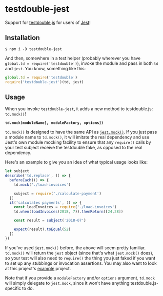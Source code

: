 # testdouble-jest

Support for [testdouble.js](https://github.com/testdouble/testdouble.js) for
users of [Jest](https://github.com/facebook/jest)!

## Installation

```
$ npm i -D testdouble-jest
```

And then, somewhere in a test helper (probably wherever you have
`global.td = require('testdouble')`), invoke the module and pass in both `td` and
`jest`. You know, something like this:

```js
global.td = require('testdouble')
require('testdouble-jest')(td, jest)
```

## Usage

When you invoke `testdouble-jest`, it adds a new method to testdouble.js:
`td.mock()`!

**`td.mock(moduleName[, moduleFactory, options])`**

`td.mock()` is designed to have the same API as
[`jest.mock()`](https://facebook.github.io/jest/docs/en/es6-class-mocks.html).
If you just pass a module name to `td.mock()`, it will imitate the real
dependency and use Jest's own module mocking facility to ensure that any
`require()` calls by your test subject receive the testdouble fake, as opposed
to the real dependency.

Here's an example to give you an idea of what typical usage looks like:

```js
let subject
describe('td.replace', () => {
  beforeEach(() => {
    td.mock('./load-invoices')

    subject = require('./calculate-payment')
  })
  it('calculates payments', () => {
    const loadInvoices = require('./load-invoices')
    td.when(loadInvoices(2018, 7)).thenReturn([24,28])

    const result = subject('2018-07')

    expect(result).toEqual(52)
  })
})
```

If you've used `jest.mock()` before, the above will seem pretty familiar. 
`td.mock()` will return the `jest` object (since that's what
`jest.mock()` does), so your test will also need to `require()` the thing you
just faked if you want to set up any stubbings or invocation assertions. You may
also want to look at this project's [example](/example) project.

Note that if you provide a `moduleFactory` and/or `options` argument, `td.mock`
will simply delegate to `jest.mock`, since it won't have anything
testdouble.js-specific to do.
